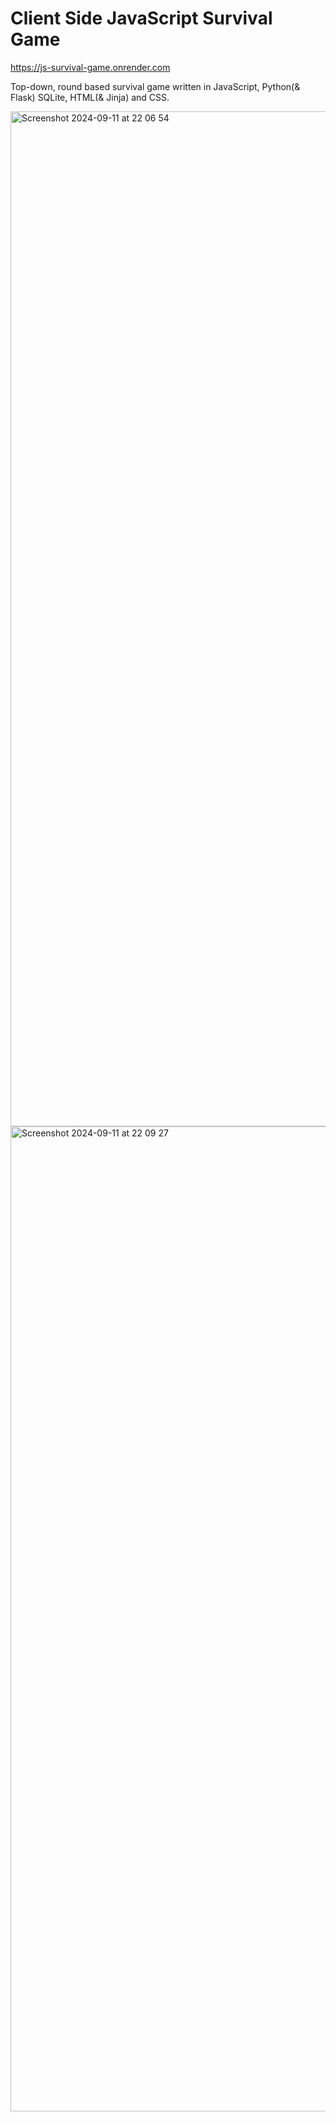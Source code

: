 # Client Side JavaScript Survival Game

https://js-survival-game.onrender.com

Top-down, round based survival game written in JavaScript, Python(& Flask) SQLite, HTML(& Jinja) and CSS.

<img width="1624" alt="Screenshot 2024-09-11 at 22 06 54" src="https://github.com/user-attachments/assets/4782e030-3acc-41c2-8645-25a593071e87">
<img width="1576" alt="Screenshot 2024-09-11 at 22 09 27" src="https://github.com/user-attachments/assets/6105f462-deca-440d-a617-3317646a4afb">
